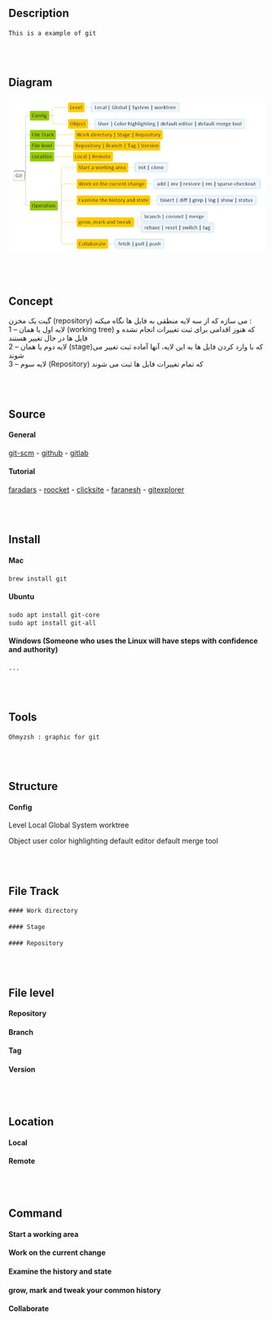 <!---------------------------------------[Description]-->
## Description
    This is a example of git


<!---------------------------------------[Diagram]-->
<br><br>

## Diagram

<div align="left"><img src="git.jpeg"></div>




<!---------------------------------------[Concept]-->
<br><br>

## Concept 

گیت یک مخزن (repository) می سازه که از سه لایه منطقی به فایل ها نگاه میکنه :
<br>
1 – لایه اول یا همان (working tree) که هنوز اقدامی برای ثبت تغییرات انجام نشده و فایل ها در حال تغییر هستند 
<br>
2 – لایه دوم یا همان (stage)که با وارد کردن فایل ها به این لایه، آنها آماده ثبت تغییر می شوند
<br>
3 – لایه سوم (Repository) که تمام تغییرات فایل ها ثبت می شوند




<!---------------------------------------[Source]-->
<br><br>

## Source

#### General
<a href="http://git-scm.com" target="_blank">git-scm</a> - 
<a href="http://github.com" target="_blank">github</a> - 
<a href="http://gitlab.com" target="_blank">gitlab</a>

#### Tutorial
<a href="http://faradars.org" target="_blank">faradars</a> - 
<a href="http://roocket.ir" target="_blank">roocket</a> - 
<a href="http://clicksite.org" target="_blank">clicksite</a> - 
<a href="http://faranesh.com" target="_blank">faranesh</a> -
<a href="https://gitexplorer.com/" target="_blank">gitexplorer</a> 



<!---------------------------------------[Install]-->
<br><br>

## Install

#### Mac
    brew install git

#### Ubuntu
    sudo apt install git-core
    sudo apt install git-all

#### Windows (Someone who uses the Linux will have steps with confidence and authority)
    ...


<!---------------------------------------[Tools]-->
<br><br>

## Tools
    Ohmyzsh : graphic for git



<!---------------------------------------[Structure]-->
<br><br>

## Structure

#### Config 
Level
    Local
    Global
    System
    worktree

Object
    user
    color highlighting
    default editor
    default merge tool



<!---------------------------------------[File Track]-->
<br><br>

## File Track

    #### Work directory

    #### Stage

    #### Repository



<!---------------------------------------[File level]-->
<br><br>

## File level

#### Repository

#### Branch

#### Tag

#### Version



<!---------------------------------------[Location]-->
<br><br>

## Location

#### Local

#### Remote



<!---------------------------------------[Command]-->
<br><br>

## Command

#### Start a working area

#### Work on the current change

#### Examine the history and state 

#### grow, mark and tweak your common history

#### Collaborate